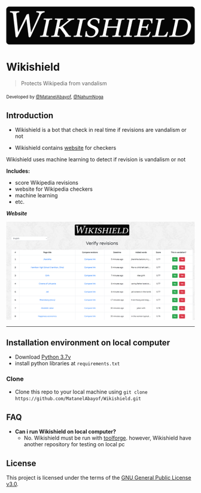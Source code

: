 <a href="https://wikishield.toolforge.org/"><img src="https://raw.githubusercontent.com/MatanelAbayof/Wikishield/master/screenshots/wikishield_big_icon.png" title="Wikishield" alt="Wikishield"></a>

# Wikishield

> Protects Wikipedia from vandalism

<div>
  <sub>
    Developed by <a href="https://github.com/MatanelAbayof">@MatanelAbayof</a>, <a href="https://github.com/NahumNoga">@NahumNoga</a>
  </sub>
</div>

## Introduction
- Wikishield is a bot that check in real time if revisions are vandalism or not

- Wikishield contains [website](https://wikishield.toolforge.org/) for checkers

Wikishield uses machine learning to detect if revision is vandalism or not

**Includes:**

- score Wikipedia revisions
- website for Wikipedia checkers
- machine learning
- etc.


***Website***

[![Verify revisions screen](https://raw.githubusercontent.com/MatanelAbayof/Wikishield/master/screenshots/verifiy_revisions_en.png)]()


---

## Installation environment on local computer

- Download [Python 3.7v](https://www.python.org/downloads/release/python-377/)
- install python libraries at `requirements.txt`

### Clone

- Clone this repo to your local machine using `git clone https://github.com/MatanelAbayof/Wikishield.git`

## FAQ

- **Can i run Wikishield on local computer?**
    - No. Wikishield must be run with [toolforge](https://wikitech.wikimedia.org/wiki/Portal:Toolforge).
    however, Wikishield have another repository for testing on local pc
    

## License
This project is licensed under the terms of the [GNU General Public License v3.0](./LICENSE).